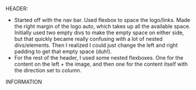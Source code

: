 HEADER:
- Started off with the nav bar. Used flexbox to space the logo/links. Made the right margin of the logo auto, which takes up all the available space. Initially used two empty divs to make the empty space on either side, but that quickly became really confusing with a lot of nested divs/elements. Then I realized I could just change the left and right padding to get that empty space (duh!). 
- For the rest of the header, I used some nested flexboxes. One for the content on the left + the image, and then one for the content itself with the direction set to column. 

INFORMATION